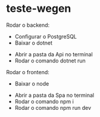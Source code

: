 # teste-wegen

Rodar o backend:

<ul> <li>Configurar o PostgreSQL</li>
<li>Baixar o dotnet</li>

</ul>


<ul>
  <li>Abrir a pasta da Api no terminal</li>
  <li>Rodar o comando dotnet run</li>
</ul>

Rodar o frontend:

<ul><li>Baixar o node</li></ul>

<ul>
  <li>
    Abrir a pasta da Spa no terminal
  </li>
  <li>
    Rodar o comando npm i 
  </li>

  <li>
    Rodar o comando npm run dev
  </li>
</ul>
